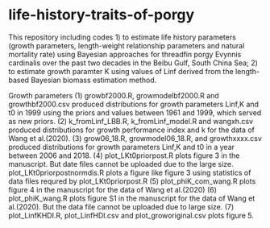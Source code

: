 # life-history-traits-of-porgy
This repository including codes 1) to estimate life history parameters (growth parameters, length-weight relationship parameters and natural mortality rate) using Bayesian approaches for threadfin porgy Evynnis cardinalis over the past two decades in the Beibu Gulf, South China Sea; 
                                2) to estimate growth paramter K using values of Linf derived from the length-based Bayesian biomass estimation method.

Growth parameters
(1) growbf2000.R, growmodelbf2000.R and growthbf2000.csv produced distributions for growth parameters Linf,K and t0 in 1999 using the priors and values between 1961 and 1999, which served as new priors.
(2) k_fromLinf_LBB.R, k_fromLinf_model.R and wangxh.csv produced distributions for growth performance index and k for the data of Wang et al.(2020).
(3) grow06_18.R, growmodel06_18.R, and growthxxxx.csv produced distributions for growth parameters Linf,K and t0 in a year between 2006 and 2018.
(4) plot_LKt0priorpost.R plots figure 3 in the manuscript. But date files cannot be uploaded due to the large size. plot_LKt0priorpostnormdis.R plots a figure like figure 3 using statistics of data files requred by plot_LKt0priorpost.R
(5) plot_phiK_com_wang.R plots figure 4 in the manuscript for the data of Wang et al.(2020)
(6) plot_phiK_wang.R plots figure S1 in the manuscript for the data of Wang et al.(2020). But the data file cannot be uploaded due to large size.
(7) plot_LinfKHDI.R, plot_LinfHDI.csv and plot_groworiginal.csv plots figure 5.

